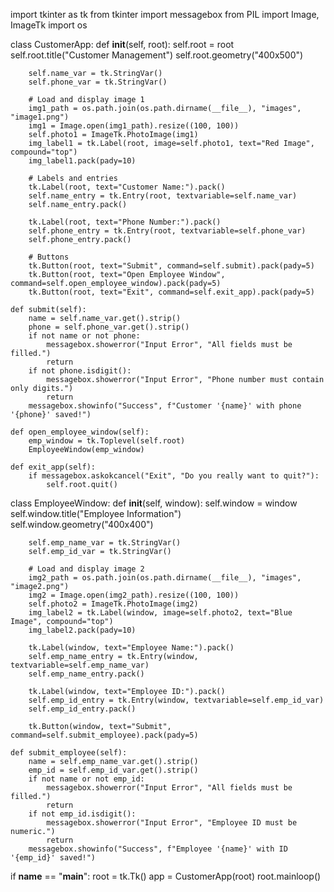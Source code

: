 import tkinter as tk
from tkinter import messagebox
from PIL import Image, ImageTk
import os

class CustomerApp:
    def __init__(self, root):
        self.root = root
        self.root.title("Customer Management")
        self.root.geometry("400x500")

        self.name_var = tk.StringVar()
        self.phone_var = tk.StringVar()

        # Load and display image 1
        img1_path = os.path.join(os.path.dirname(__file__), "images", "image1.png")
        img1 = Image.open(img1_path).resize((100, 100))
        self.photo1 = ImageTk.PhotoImage(img1)
        img_label1 = tk.Label(root, image=self.photo1, text="Red Image", compound="top")
        img_label1.pack(pady=10)

        # Labels and entries
        tk.Label(root, text="Customer Name:").pack()
        self.name_entry = tk.Entry(root, textvariable=self.name_var)
        self.name_entry.pack()

        tk.Label(root, text="Phone Number:").pack()
        self.phone_entry = tk.Entry(root, textvariable=self.phone_var)
        self.phone_entry.pack()

        # Buttons
        tk.Button(root, text="Submit", command=self.submit).pack(pady=5)
        tk.Button(root, text="Open Employee Window", command=self.open_employee_window).pack(pady=5)
        tk.Button(root, text="Exit", command=self.exit_app).pack(pady=5)

    def submit(self):
        name = self.name_var.get().strip()
        phone = self.phone_var.get().strip()
        if not name or not phone:
            messagebox.showerror("Input Error", "All fields must be filled.")
            return
        if not phone.isdigit():
            messagebox.showerror("Input Error", "Phone number must contain only digits.")
            return
        messagebox.showinfo("Success", f"Customer '{name}' with phone '{phone}' saved!")

    def open_employee_window(self):
        emp_window = tk.Toplevel(self.root)
        EmployeeWindow(emp_window)

    def exit_app(self):
        if messagebox.askokcancel("Exit", "Do you really want to quit?"):
            self.root.quit()


class EmployeeWindow:
    def __init__(self, window):
        self.window = window
        self.window.title("Employee Information")
        self.window.geometry("400x400")

        self.emp_name_var = tk.StringVar()
        self.emp_id_var = tk.StringVar()

        # Load and display image 2
        img2_path = os.path.join(os.path.dirname(__file__), "images", "image2.png")
        img2 = Image.open(img2_path).resize((100, 100))
        self.photo2 = ImageTk.PhotoImage(img2)
        img_label2 = tk.Label(window, image=self.photo2, text="Blue Image", compound="top")
        img_label2.pack(pady=10)

        tk.Label(window, text="Employee Name:").pack()
        self.emp_name_entry = tk.Entry(window, textvariable=self.emp_name_var)
        self.emp_name_entry.pack()

        tk.Label(window, text="Employee ID:").pack()
        self.emp_id_entry = tk.Entry(window, textvariable=self.emp_id_var)
        self.emp_id_entry.pack()

        tk.Button(window, text="Submit", command=self.submit_employee).pack(pady=5)

    def submit_employee(self):
        name = self.emp_name_var.get().strip()
        emp_id = self.emp_id_var.get().strip()
        if not name or not emp_id:
            messagebox.showerror("Input Error", "All fields must be filled.")
            return
        if not emp_id.isdigit():
            messagebox.showerror("Input Error", "Employee ID must be numeric.")
            return
        messagebox.showinfo("Success", f"Employee '{name}' with ID '{emp_id}' saved!")


if __name__ == "__main__":
    root = tk.Tk()
    app = CustomerApp(root)
    root.mainloop()
